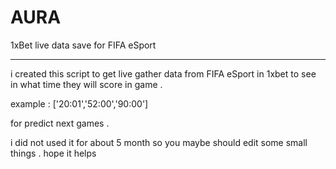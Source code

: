 # AURA
1xBet live data save for FIFA eSport

<hr>

i created this script to get live gather data from FIFA eSport in 1xbet to see in what time they will score in game .

example : ['20:01','52:00','90:00']

for predict next games . 

i did not used it for about 5 month so you maybe should edit some small things . hope it helps

